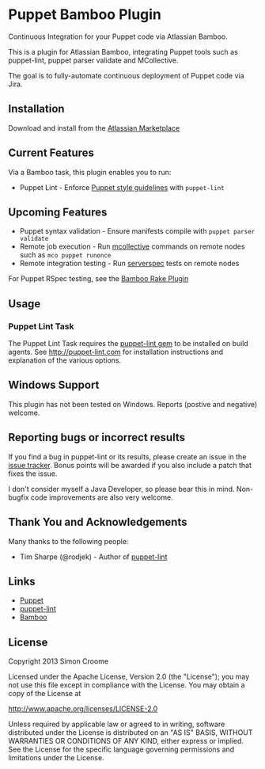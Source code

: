 # Puppet Bamboo Plugin

Continuous Integration for your Puppet code via Atlassian Bamboo.

This is a plugin for Atlassian Bamboo, integrating Puppet tools such as 
puppet-lint, puppet parser validate and MCollective.  

The goal is to fully-automate continuous deployment of Puppet code via Jira.

## Installation

Download and install from the [Atlassian Marketplace](https://marketplace.atlassian.com/plugins/org.croome.bamboo.plugins.bamboo-puppet-plugin)

## Current Features
Via a Bamboo task, this plugin enables you to run:
* Puppet Lint - Enforce [Puppet style guidelines](http://docs.puppetlabs.com/guides/style_guide.html) 
with `puppet-lint`

## Upcoming Features
* Puppet syntax validation - Ensure manifests compile with `puppet parser validate`
* Remote job execution - Run [mcollective](http://puppetlabs.com/mcollective) 
commands on remote nodes such as `mco puppet runonce`
* Remote integration testing - Run [serverspec](http://serverspec.org/) tests on remote nodes

For Puppet RSpec testing, see the 
[Bamboo Rake Plugin](https://marketplace.atlassian.com/plugins/au.id.wolfe.bamboo.rake-bamboo-plugin)

## Usage

### Puppet Lint Task
The Puppet Lint Task requires the [puppet-lint gem](http://rubygems.org/gems/puppet-lint) 
to be installed on build agents.  See http://puppet-lint.com for installation instructions 
and explanation of the various options.

## Windows Support

This plugin has not been tested on Windows.  Reports (postive and negative) welcome.

## Reporting bugs or incorrect results

If you find a bug in puppet-lint or its results, please create an issue in the
[issue tracker](https://github.com/croomes/bamboo-puppet-plugin/issues/).  Bonus
points will be awarded if you also include a patch that fixes the issue.

I don't consider myself a Java Developer, so please bear this in mind.  Non-bugfix 
code improvements are also very welcome.

## Thank You and Acknowledgements

Many thanks to the following people:

 * Tim Sharpe (@rodjek) - Author of [puppet-lint](http://puppet-lint.com/)

## Links

* [Puppet](http://puppetlabs.com/puppet)
* [puppet-lint](http://puppet-lint.com)
* [Bamboo](http://www.atlassian.com/software/bamboo/overview)

## License

Copyright 2013 Simon Croome

Licensed under the Apache License, Version 2.0 (the "License");
you may not use this file except in compliance with the License.
You may obtain a copy of the License at

  http://www.apache.org/licenses/LICENSE-2.0

Unless required by applicable law or agreed to in writing, software
distributed under the License is distributed on an "AS IS" BASIS,
WITHOUT WARRANTIES OR CONDITIONS OF ANY KIND, either express or implied.
See the License for the specific language governing permissions and
limitations under the License.
